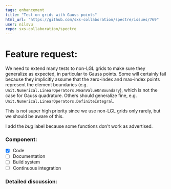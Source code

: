 ```yaml
---
tags: enhancement
title: "Test on grids with Gauss points"
html_url: "https://github.com/sxs-collaboration/spectre/issues/769"
user: nilsvu
repo: sxs-collaboration/spectre
---
```


# Feature request:

We need to extend many tests to non-LGL grids to make sure they generalize as expected, in particular to Gauss points. Some will certainly fail because they implicitly assume that the zero-index and max-index points represent the element boundaries (e.g. `Unit.Numerical.LinearOperators.MeanValueOnBoundary`), which is not the case for Gauss quadrature. Others should generalize fine, e.g. `Unit.Numerical.LinearOperators.DefiniteIntegral`.

This is not super high priority since we use non-LGL grids only rarely, but we should be aware of this.

I add the _bug_ label because some functions don't work as advertised.

### Component:

- [x] Code
- [ ] Documentation
- [ ] Build system
- [ ] Continuous integration

### Detailed discussion:
